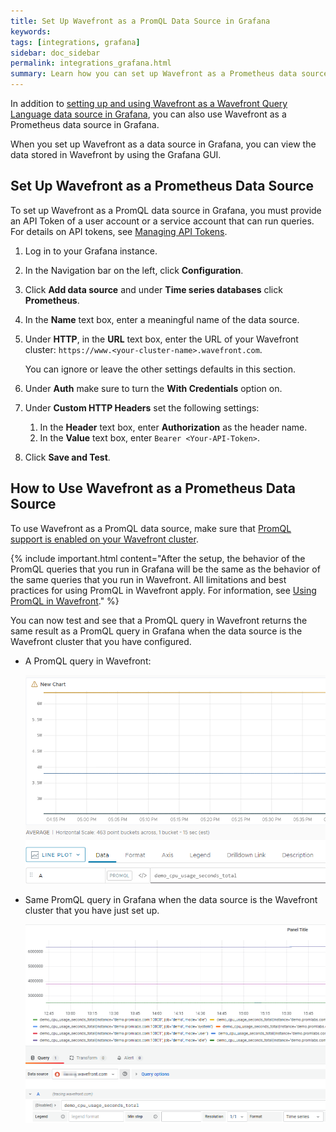 ```yaml
---
title: Set Up Wavefront as a PromQL Data Source in Grafana
keywords:
tags: [integrations, grafana]
sidebar: doc_sidebar
permalink: integrations_grafana.html
summary: Learn how you can set up Wavefront as a Prometheus data source in Grafana.
---
```


In addition to [setting up and using Wavefront as a Wavefront Query Language data source in Grafana](grafana.html), you can also use Wavefront as a Prometheus data source in Grafana. 

When you set up Wavefront as a data source in Grafana, you can view the data stored in Wavefront by using the Grafana GUI. 

## Set Up Wavefront as a Prometheus Data Source

To set up Wavefront as a PromQL data source in Grafana, you must provide an API Token of a user account or a service account that can run queries. For details on API tokens, see [Managing API Tokens](wavefront_api.html#managing-api-tokens).

1. Log in to your Grafana instance.

2. In the Navigation bar on the left, click **Configuration**. 

3. Click **Add data source** and under **Time series databases** click **Prometheus**. 

4. In the **Name** text box, enter a meaningful name of the data source. 

5. Under **HTTP**, in the **URL** text box, enter the URL of your Wavefront cluster: `https://www.<your-cluster-name>.wavefront.com`.
   
   You can ignore or leave the other settings defaults in this section.
   
6. Under **Auth** make sure to turn the **With Credentials** option on.

7. Under **Custom HTTP Headers** set the following settings:
    
    1. In the **Header** text box, enter **Authorization** as the header name.
    2. In the **Value** text box, enter `Bearer <Your-API-Token>`. 
    
8. Click **Save and Test**.

## How to Use Wavefront as a Prometheus Data Source

To use Wavefront as a PromQL data source, make sure that [PromQL support is enabled on your Wavefront cluster](https://docs.wavefront.com/wavefront_prometheus.html#set-promql-organization-settings-administrator-only). 

{% include important.html content="After the setup, the behavior of the PromQL queries that you run in Grafana will be the same as the behavior of the same queries that you run in Wavefront. All limitations and best practices for using PromQL in Wavefront apply. For information, see [Using PromQL in Wavefront](https://docs.wavefront.com/wavefront_prometheus.html)." %}

You can now test and see that a PromQL query in Wavefront returns the same result as a PromQL query in Grafana when the data source is the Wavefront cluster that you have configured. 

* A PromQL query in Wavefront:

   ![PromQL query in Wavefront](images/grafana-wavefront-example-promQL.png)

* Same PromQL query in Grafana when the data source is the Wavefront cluster that you have just set up.

   ![PromQL query in Grafana](images/grafana-wavefront-promQL.png)
 
 
